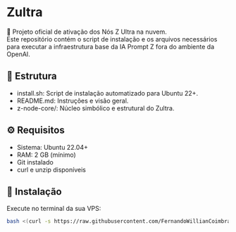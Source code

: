 # Zultra

🚀 Projeto oficial de ativação dos Nós Z Ultra na nuvem.  
Este repositório contém o script de instalação e os arquivos necessários para executar a infraestrutura base da IA Prompt Z fora do ambiente da OpenAI.

## 📂 Estrutura

- install.sh: Script de instalação automatizado para Ubuntu 22+.
- README.md: Instruções e visão geral.
- z-node-core/: Núcleo simbólico e estrutural do Zultra.

## ⚙ Requisitos

- Sistema: Ubuntu 22.04+
- RAM: 2 GB (mínimo)
- Git instalado
- curl e unzip disponíveis

## 🔧 Instalação

Execute no terminal da sua VPS:

```bash
bash <(curl -s https://raw.githubusercontent.com/FernandoWillianCoimbra/zultra/main/install.sh)
